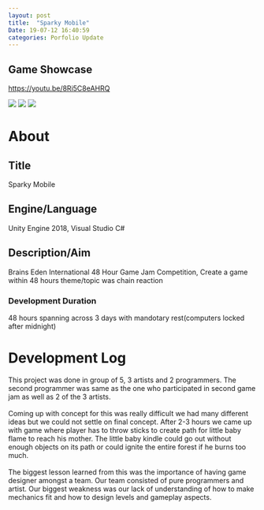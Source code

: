 ```yaml
---
layout: post
title:  "Sparky Mobile"
Date: 19-07-12 16:40:59 
categories: Porfolio Update
---
```

<p><h2><b>Game Showcase</b></h2></p>
<p><a href="https://youtu.be/8Ri5C8eAHRQ">https://youtu.be/8Ri5C8eAHRQ</a></p>
<img src="https://i.imgur.com/gSjNrSk.png">
<img src="https://i.imgur.com/saeNuaX.png">
<img src="https://i.imgur.com/6GYa8kT.png">
<p>
<h1><b>About</b></h1>
<h2><b>Title</b></h2>
Sparky Mobile
<h2><b>Engine/Language</b></h2>
Unity Engine 2018, Visual Studio C#
<h2><b> Description/Aim</b></h2>
Brains Eden International 48 Hour Game Jam Competition, Create a game within 48 hours theme/topic was chain reaction
<h3>Development Duration</h3>
48 hours spanning across 3 days with mandotary rest(computers locked after midnight)
<h1><b>Development Log</b></h1>
This project was done in group of 5, 3 artists and 2 programmers. The second programmer was same as the one who participated in second game jam as well as 2 of the 3 artists. <br></br>
Coming up with concept for this was really difficult we had many different ideas but we could not settle on final concept. After 2-3 hours we came up with game where player has to throw sticks to create path for little baby flame to reach his mother. The little baby kindle could go out without enough objects on its path or could ignite the entire forest if he burns too much.
<br></br>
The biggest lesson learned from this was the importance of having game designer amongst a team. Our team consisted of pure programmers and artist. Our biggest weakness was our lack of understanding of how to make mechanics fit and how to design levels and gameplay aspects.

</p>

<br></br>
<p>


